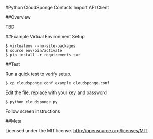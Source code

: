 #Python CloudSponge Contacts Import API Client

##Overview

TBD


##Example Virtual Environment Setup

    $ virtualenv --no-site-packages
    $ source env/bin/activate
    $ pip install -r requirements.txt


##Test

Run a quick test to verify setup.

    $ cp cloudsponge.conf.example cloudsponge.conf

Edit the file, replace with your key and password

    $ python cloudsponge.py

Follow screen instructions


##Meta

Licensed under the MIT license. http://opensource.org/licenses/MIT
